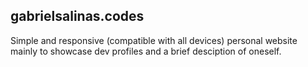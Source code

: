 ## gabrielsalinas.codes

Simple and responsive (compatible with all devices) personal website mainly to showcase dev profiles and a brief desciption of oneself.